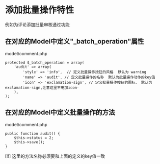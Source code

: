 # 添加批量操作特性

例如为评论添加批量审核通过功能

## 在对应的Model中定义"_batch_operation"属性
model/comment.php
 
	protected $_batch_operation = array(
		'audit' => array(
			'style' => 'info',  // 定义批量操作按钮的风格  默认为 warning
			'name' => 'audit', // 定义批量操作的名称  默认为批量操作动作的key值
			'icon' => 'exclamation-sign', // 定义批量操作按钮的图标， 默认为exclamation-sign,注意这里不用加icon-
		),
	);
	
## 在对应的Model中定义批量操作的方法
model/comment.php

	public function audit() {  
		$this->status = 2;
		$this->save();
	}

[!!] 这里的方法名称必须要和上面的定义的key值一致
